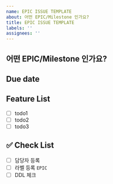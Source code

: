 ```yaml
---
name: EPIC ISSUE TEMPLATE
about: 어떤 EPIC/Milestone 인가요?
title: EPIC ISSUE TEMPLATE
labels: ''
assignees: ''
---
```


## 어떤 EPIC/Milestone 인가요?

## Due date

## Feature List

- [ ] todo1
- [ ] todo2
- [ ] todo3

## ✅ Check List

- [ ] 담당자 등록
- [ ] 라벨 등록 `EPIC`
- [ ] DDL 체크
